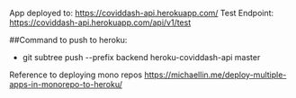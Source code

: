 App deployed to: https://coviddash-api.herokuapp.com/
Test Endpoint: https://coviddash-api.herokuapp.com/api/v1/test

##Command to push to heroku:
- git subtree push --prefix backend heroku-coviddash-api master

Reference to deploying mono repos
https://michaellin.me/deploy-multiple-apps-in-monorepo-to-heroku/